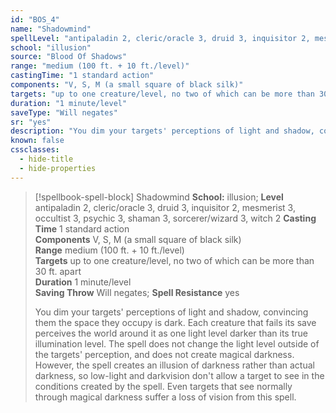 ```yaml
---
id: "BOS_4"
name: "Shadowmind"
spellLevel: "antipaladin 2, cleric/oracle 3, druid 3, inquisitor 2, mesmerist 3, occultist 3, psychic 3, shaman 3, sorcerer/wizard 3, witch 2"
school: "illusion"
source: "Blood Of Shadows"
range: "medium (100 ft. + 10 ft./level)"
castingTime: "1 standard action"
components: "V, S, M (a small square of black silk)"
targets: "up to one creature/level, no two of which can be more than 30 ft. apart"
duration: "1 minute/level"
saveType: "Will negates"
sr: "yes"
description: "You dim your targets' perceptions of light and shadow, convincing them the space they occupy is dark. Each creature that fails its save perceives the world around it as one light level darker than its true illumination level. The spell does not change the light level outside of the targets' perception, and does not create magical darkness. However, the spell creates an illusion of darkness rather than actual darkness, so low-light and darkvision don't allow a target to see in the conditions created by the spell. Even targets that see normally through magical darkness suffer a loss of vision from this spell."
known: false
cssclasses:
  - hide-title
  - hide-properties
---
```


> [!spellbook-spell-block] Shadowmind
> **School:** illusion; **Level** antipaladin 2, cleric/oracle 3, druid 3, inquisitor 2, mesmerist 3, occultist 3, psychic 3, shaman 3, sorcerer/wizard 3, witch 2
> **Casting Time** 1 standard action  
> **Components** V, S, M (a small square of black silk)  
> **Range** medium (100 ft. + 10 ft./level)  
> **Targets** up to one creature/level, no two of which can be more than 30 ft. apart  
> **Duration** 1 minute/level  
> **Saving Throw** Will negates; **Spell Resistance** yes
> 
> You dim your targets' perceptions of light and shadow, convincing them the space they occupy is dark. Each creature that fails its save perceives the world around it as one light level darker than its true illumination level. The spell does not change the light level outside of the targets' perception, and does not create magical darkness. However, the spell creates an illusion of darkness rather than actual darkness, so low-light and darkvision don't allow a target to see in the conditions created by the spell. Even targets that see normally through magical darkness suffer a loss of vision from this spell.